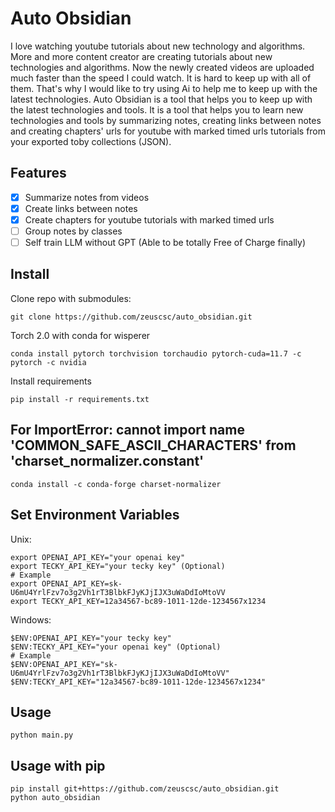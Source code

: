 # Auto Obsidian
I love watching youtube tutorials about new technology and algorithms. More and more content creator are creating tutorials about new technologies and algorithms. Now the newly created videos are uploaded much faster than the speed I could watch. It is hard to keep up with all of them. That's why I would like to try using Ai to help me to keep up with the latest technologies.
Auto Obsidian is a tool that helps you to keep up with the latest technologies and tools. It is a tool that helps you to learn new technologies and tools by summarizing notes, creating links between notes and creating chapters' urls for youtube with marked timed urls tutorials from your exported toby collections (JSON).
## Features
- [x] Summarize notes from videos
- [x] Create links between notes
- [x] Create chapters for youtube tutorials with marked timed urls
- [ ] Group notes by classes
- [ ] Self train LLM without GPT (Able to be totally Free of Charge finally)
## Install
Clone repo with submodules:
~~~shell
git clone https://github.com/zeuscsc/auto_obsidian.git
~~~
Torch 2.0 with conda for wisperer
~~~shell
conda install pytorch torchvision torchaudio pytorch-cuda=11.7 -c pytorch -c nvidia
~~~
Install requirements
~~~shell
pip install -r requirements.txt
~~~
## For ImportError: cannot import name 'COMMON_SAFE_ASCII_CHARACTERS' from 'charset_normalizer.constant'
~~~shell
conda install -c conda-forge charset-normalizer
~~~
## Set Environment Variables
Unix:
~~~shell Unix
export OPENAI_API_KEY="your openai key"
export TECKY_API_KEY="your tecky key" (Optional)
# Example
export OPENAI_API_KEY=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
export TECKY_API_KEY=12a34567-bc89-1011-12de-1234567x1234
~~~
Windows:
~~~shell Windows
$ENV:OPENAI_API_KEY="your tecky key"
$ENV:TECKY_API_KEY="your openai key" (Optional)
# Example
$ENV:OPENAI_API_KEY="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"
$ENV:TECKY_API_KEY="12a34567-bc89-1011-12de-1234567x1234"
~~~
## Usage
~~~shell
python main.py
~~~
## Usage with pip
~~~shell
pip install git+https://github.com/zeuscsc/auto_obsidian.git
python auto_obsidian
~~~

